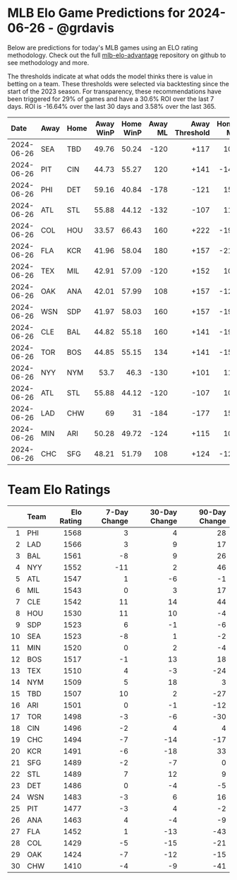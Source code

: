 # MLB Elo Game Predictions for 2024-06-26 - @grdavis
Below are predictions for today's MLB games using an ELO rating methodology. Check out the full [mlb-elo-advantage](https://github.com/grdavis/mlb-elo-advantage) repository on github to see methodology and more.

The thresholds indicate at what odds the model thinks there is value in betting on a team. These thresholds were selected via backtesting since the start of the 2023 season. For transparency, these recommendations have been triggered for 29% of games and have a 30.6% ROI over the last 7 days. ROI is -16.64% over the last 30 days and 3.58% over the last 365.

| Date       | Away   | Home   |   Away WinP |   Home WinP |   Away ML |   Away Threshold |   Home ML |   Home Threshold |
|:-----------|:-------|:-------|------------:|------------:|----------:|-----------------:|----------:|-----------------:|
| 2024-06-26 | SEA    | TBD    |       49.76 |       50.24 |      -120 |             +117 |       102 |             +115 |
| 2024-06-26 | PIT    | CIN    |       44.73 |       55.27 |       120 |             +141 |      -142 |             -105 |
| 2024-06-26 | PHI    | DET    |       59.16 |       40.84 |      -178 |             -121 |       150 |             +164 |
| 2024-06-26 | ATL    | STL    |       55.88 |       44.12 |      -132 |             -107 |       112 |             +145 |
| 2024-06-26 | COL    | HOU    |       33.57 |       66.43 |       160 |             +222 |      -190 |             -160 |
| 2024-06-26 | FLA    | KCR    |       41.96 |       58.04 |       180 |             +157 |      -215 |             -116 |
| 2024-06-26 | TEX    | MIL    |       42.91 |       57.09 |      -120 |             +152 |       102 |             -112 |
| 2024-06-26 | OAK    | ANA    |       42.01 |       57.99 |       108 |             +157 |      -126 |             -116 |
| 2024-06-26 | WSN    | SDP    |       41.97 |       58.03 |       160 |             +157 |      -190 |             -116 |
| 2024-06-26 | CLE    | BAL    |       44.82 |       55.18 |       160 |             +141 |      -190 |             -104 |
| 2024-06-26 | TOR    | BOS    |       44.85 |       55.15 |       134 |             +141 |      -158 |             -104 |
| 2024-06-26 | NYY    | NYM    |       53.7  |       46.3  |      -130 |             +101 |       110 |             +133 |
| 2024-06-26 | ATL    | STL    |       55.88 |       44.12 |      -120 |             -107 |       102 |             +145 |
| 2024-06-26 | LAD    | CHW    |       69    |       31    |      -184 |             -177 |       154 |             +248 |
| 2024-06-26 | MIN    | ARI    |       50.28 |       49.72 |      -124 |             +115 |       106 |             +117 |
| 2024-06-26 | CHC    | SFG    |       48.21 |       51.79 |       108 |             +124 |      -126 |             +109 |

# Team Elo Ratings
|    | Team   |   Elo Rating |   7-Day Change |   30-Day Change |   90-Day Change |
|---:|:-------|-------------:|---------------:|----------------:|----------------:|
|  1 | PHI    |         1568 |              3 |               4 |              28 |
|  2 | LAD    |         1566 |              3 |               9 |              17 |
|  3 | BAL    |         1561 |             -8 |               9 |              26 |
|  4 | NYY    |         1552 |            -11 |               2 |              46 |
|  5 | ATL    |         1547 |              1 |              -6 |              -1 |
|  6 | MIL    |         1543 |              0 |               3 |              17 |
|  7 | CLE    |         1542 |             11 |              14 |              44 |
|  8 | HOU    |         1530 |             11 |              10 |              -4 |
|  9 | SDP    |         1523 |              6 |              -1 |              -6 |
| 10 | SEA    |         1523 |             -8 |               1 |              -2 |
| 11 | MIN    |         1520 |              0 |               2 |              -4 |
| 12 | BOS    |         1517 |             -1 |              13 |              18 |
| 13 | TEX    |         1510 |              4 |              -3 |             -24 |
| 14 | NYM    |         1509 |              5 |              18 |               3 |
| 15 | TBD    |         1507 |             10 |               2 |             -27 |
| 16 | ARI    |         1501 |              0 |              -1 |             -12 |
| 17 | TOR    |         1498 |             -3 |              -6 |             -30 |
| 18 | CIN    |         1496 |             -2 |               4 |               4 |
| 19 | CHC    |         1494 |             -7 |             -14 |             -17 |
| 20 | KCR    |         1491 |             -6 |             -18 |              33 |
| 21 | SFG    |         1489 |             -2 |              -7 |               0 |
| 22 | STL    |         1489 |              7 |              12 |               9 |
| 23 | DET    |         1486 |              0 |              -4 |              -5 |
| 24 | WSN    |         1483 |             -3 |               6 |              16 |
| 25 | PIT    |         1477 |             -3 |               4 |              -2 |
| 26 | ANA    |         1463 |              4 |              -4 |              -9 |
| 27 | FLA    |         1452 |              1 |             -13 |             -43 |
| 28 | COL    |         1429 |             -5 |             -15 |             -21 |
| 29 | OAK    |         1424 |             -7 |             -12 |             -15 |
| 30 | CHW    |         1410 |             -4 |              -9 |             -41 |